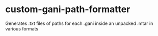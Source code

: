 # custom-gani-path-formatter
Generates .txt files of paths for each .gani inside an unpacked .mtar in various formats
